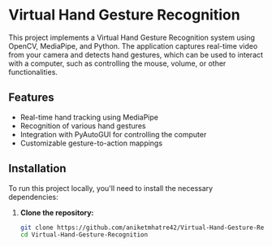 # Virtual Hand Gesture Recognition

This project implements a Virtual Hand Gesture Recognition system using OpenCV, MediaPipe, and Python. The application captures real-time video from your camera and detects hand gestures, which can be used to interact with a computer, such as controlling the mouse, volume, or other functionalities.

## Features

- Real-time hand tracking using MediaPipe
- Recognition of various hand gestures
- Integration with PyAutoGUI for controlling the computer
- Customizable gesture-to-action mappings

## Installation

To run this project locally, you'll need to install the necessary dependencies:

1. **Clone the repository:**
   ```bash
   git clone https://github.com/aniketmhatre42/Virtual-Hand-Gesture-Recognition.git
   cd Virtual-Hand-Gesture-Recognition
